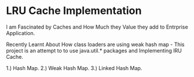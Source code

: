 # LRU Cache Implementation

I am Fascinated by Caches and How Much they Value they add to Entrprise Application.

Recently Learnt About How class loaders are using weak hash map - This project is an attempt to to use java.util.* packages and Implementing lRU Cache.


1.) Hash Map.
2.) Weak Hash Map.
3.) Linked Hash Map.
